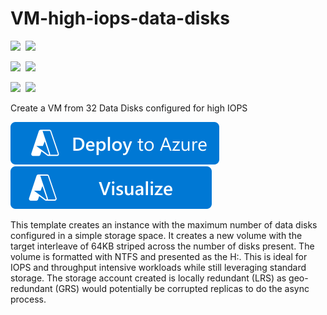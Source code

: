 # VM-high-iops-data-disks

<IMG SRC="https://azurequickstartsservice.blob.core.windows.net/badges/301-vm-32-data-disks-high-iops/PublicLastTestDate.svg" />&nbsp;
<IMG SRC="https://azurequickstartsservice.blob.core.windows.net/badges/301-vm-32-data-disks-high-iops/PublicDeployment.svg" />&nbsp;

<IMG SRC="https://azurequickstartsservice.blob.core.windows.net/badges/301-vm-32-data-disks-high-iops/FairfaxLastTestDate.svg" />&nbsp;
<IMG SRC="https://azurequickstartsservice.blob.core.windows.net/badges/301-vm-32-data-disks-high-iops/FairfaxDeployment.svg" />&nbsp;

<IMG SRC="https://azurequickstartsservice.blob.core.windows.net/badges/301-vm-32-data-disks-high-iops/BestPracticeResult.svg" />&nbsp;
<IMG SRC="https://azurequickstartsservice.blob.core.windows.net/badges/301-vm-32-data-disks-high-iops/CredScanResult.svg" />&nbsp;

Create a VM from 32 Data Disks configured for high IOPS

<a href="https://portal.azure.com/#create/Microsoft.Template/uri/https%3A%2F%2Fraw.githubusercontent.com%2FAzure%2Fazure-quickstart-templates%2Fmaster%2F301-vm-32-data-disks-high-iops%2Fazuredeploy.json" target="_blank">
    <img src="https://raw.githubusercontent.com/Azure/azure-quickstart-templates/master/1-CONTRIBUTION-GUIDE/images/deploytoazure.svg"/>
</a>
<a href="http://armviz.io/#/?load=https%3A%2F%2Fraw.githubusercontent.com%2FAzure%2Fazure-quickstart-templates%2Fmaster%2F301-vm-32-data-disks-high-iops%2Fazuredeploy.json" target="_blank">
    <img src="https://raw.githubusercontent.com/Azure/azure-quickstart-templates/master/1-CONTRIBUTION-GUIDE/images/visualizebutton.svg"/>
</a>

This template creates an instance with the maximum number of data disks configured in a simple storage space.   It creates a new volume with the target interleave of 64KB striped across the number of disks present.  The volume is formatted with NTFS and presented as the H:\.    This is ideal for IOPS and throughput intensive workloads while still leveraging standard storage.  The storage account created is locally redundant (LRS) as geo-redundant (GRS) would potentially be corrupted replicas to do the async process.

